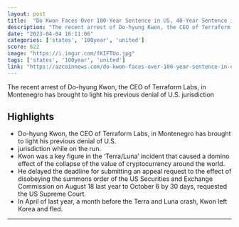 ```yaml
---
layout: post
title:  "Do Kwon Faces Over 100-Year Sentence in US, 40-Year Sentence in Korea"
description: "The recent arrest of Do-hyung Kwon, the CEO of Terraform Labs, in Montenegro has brought to light his previous denial of U.S. jurisdiction"
date: "2023-04-04 16:11:06"
categories: ['states', '100year', 'united']
score: 622
image: "https://i.imgur.com/fKIFTUo.jpg"
tags: ['states', '100year', 'united']
link: "https://azcoinnews.com/do-kwon-faces-over-100-year-sentence-in-us-40-year-sentence-in-korea.html"
---
```


The recent arrest of Do-hyung Kwon, the CEO of Terraform Labs, in Montenegro has brought to light his previous denial of U.S. jurisdiction

## Highlights

- Do-hyung Kwon, the CEO of Terraform Labs, in Montenegro has brought to light his previous denial of U.S.
- jurisdiction while on the run.
- Kwon was a key figure in the ‘Terra/Luna’ incident that caused a domino effect of the collapse of the value of cryptocurrency around the world.
- He delayed the deadline for submitting an appeal request to the effect of disobeying the summons order of the US Securities and Exchange Commission on August 18 last year to October 6 by 30 days, requested the US Supreme Court.
- In April of last year, a month before the Terra and Luna crash, Kwon left Korea and fled.

---
